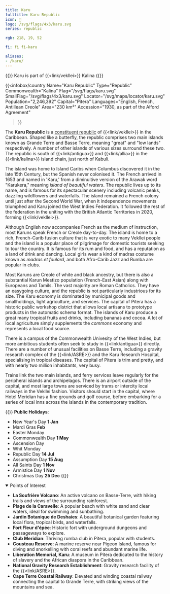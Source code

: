 ```yaml
---
title: Karu
fulltitle: Karu Republic
icon: 🦋
logo: /svg/flags/4x3/karu.svg
series: republic

rgb: 218, 19, 52

fi: fi fi-karu

aliases:
- /karu/
---
```

{{<note series>}}
 Karu is part of {{<link/vekllei>}} Kalina
{{</note>}}

{{<infobox/country
	 Name="Karu Republic"
	 Type="Republic"
	 Commonwealth="Kalina"
	 Flag="/svg/flags/karu.svg"
	 SmallFlag="/svg/flags/4x3/karu.svg"
	 Locator="/svg/maps/locator/karu.svg"
	 Population="2,246,392"
	 Capital="Pitera"
	 Languages="English, French, Antillean Creole"
	 Area="230 km²"
	 Accession="1930, as part of the Alford Agreement"
 >}}

The <span class="fi fi-karu"></span> **Karu Republic** is a [constituent republic](/republics/) of {{<link/vekllei>}} in the Caribbean. Shaped like a butterfly, the republic comprises two main islands known as Grande Terre and Basse Terre, meaning "great" and "low lands" respectively. A number of other islands of various sizes surround these two. The republic is south of {{<link/antigua>}} and {{<link/allia>}} in the {{<link/kalina>}} island chain, just north of Kabuli.

The island was home to Island Caribs when Columbus discovered it in the late 15th Century, but the Spanish never colonised it. The French arrived in 1653 and named in 'Karu,' from a diminuitive version of the Arawak word "Karukera," meaning *island of beautiful waters*. The republic lives up to its name, and is famous for its spectacular scenery including volcanic peaks, dazzling wildflowers and waterfalls. The island remained a French colony until just after the Second World War, when it independence movements triumphed and Karu joined the West Indies Federation. It followed the rest of the federation in the uniting with the British Atlantic Territories in 2020, forming {{<link/vekllei>}}.

Although English now accompanies French as the medium of instruction, most Karuns speak French or Creole day-to-day. The island is home to a rich, French-Carib fusion culture that is very exotic to many Vekllei people and the island is a popular place of pilgrimage for domestic tourists seeking to tour the country. It is famous for its rum and food, and has a reputation as a land of drink and dancing. Local girls wear a kind of madras costume known as *madras et foulard*, and both Afro-Carib Jazz and Rumba are popular in clubs.

Most Karuns are Creole of white and black ancestry, but there is also a substantial Karun Mestizo population (French-East Asian) along with Europeans and Tamils. The vast majority are Roman Catholics. They have an easygoing culture, and the republic is not particularly industrious for its size. The Karu economy is dominated by municipal goods and smallholdings, light agriculture, and services. The capital of Pitera has a historic public workshop district that allows local artisans to prototype products in the automatic schema format. The islands of Karu produce a great many tropical fruits and drinks, including bananas and cocoa. A lot of local agriculture simply supplements the *commons* economy and represents a local food source.

There is a campus of the Commonwealth Univesity of the West Indies, but more ambitious students often seek to study in {{<link/antigua>}} directly. There are a number of unusual facilities on Basse Terre, including a gravity research complex of the {{<link/ASRE>}} and the Karu Research Hospital, specialising in tropical diseases. The capital of Pitera is trim and pretty, and with nearly two million inhabitants, very busy.

Trains link the two main islands, and ferry services leave regularly for the peripheral islands and archipelagos. There is an airport outside of the capital, and most large towns are serviced by trams or intercity local railways in the Vekllei fashion. Visitors should start in the capital, where Hotel Meridian has a fine grounds and golf course, before embarking for a series of local inns across the islands in the contemporary tradition.

{{<note table>}}
**Public Holidays**:

* New Year's Day **1 Jan**
* Mardi Gras **Feb**
* Easter Monday
* Commonwealth Day **1 May**
* Ascension Day
* Whit Monday
* Republic Day **14 Jul**
* Assumption Day **15 Aug**
* All Saints Day **1 Nov**
* Armistice Day **1 Nov**
* Christmas Day **25 Dec**
{{</note>}}

<details open>
<summary>Points of Interest</summary>

- **La Soufrière Volcano**: An active volcano on Basse-Terre, with hiking trails and views of the surrounding rainforest.
- **Plage de la Caravelle**: A popular beach with white sand and clear waters, ideal for swimming and sunbathing.
- **Jardin Botanique de Deshaies**: A beautiful botanical garden featuring local flora, tropical birds, and waterfalls.
- **Fort Fleur d'épée**: Historic fort with underground dungeons and passageways to explore.
- **Club Meridian**: Thriving rumba club in Pitera, popular with students.
- **Cousteau Reserve**: A marine reserve near Pigeon Island, famous for diving and snorkelling with coral reefs and abundant marine life.
- **Liberation Memorial, Karu**: A museum in Pitera dedicated to the history of slavery and the African diaspora in the Caribbean.
- **National Gravity Research Establishment**: Gravity research facility of the {{<link/ASRE>}}.
- **Cape Terre Coastal Railway**: Elevated and winding coastal railway connecting the capital to Grande Terre, with striking views of the mountains and sea.
</details>



